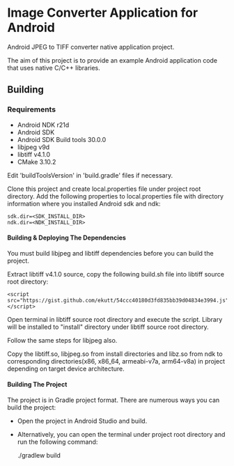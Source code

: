 Image Converter Application for Android
==============================================
Android JPEG to TIFF converter native application project.

The aim of this project is to provide an example Android application code that uses native C/C++ libraries.

## Building 
### Requirements
- Android NDK r21d
- Android SDK
- Android SDK Build tools 30.0.0
- libjpeg v9d
- libtiff v4.1.0
- CMake 3.10.2

Edit 'buildToolsVersion' in 'build.gradle' files if necessary.

Clone this project and create local.properties file under project root directory.
Add the following properties to local.properties file with directory information 
where you installed Android sdk and ndk:

	sdk.dir=<SDK_INSTALL_DIR>
	ndk.dir=<NDK_INSTALL_DIR>


#### Building & Deploying The Dependencies
You must build libjpeg and libtiff dependencies before you can build the project. 

Extract libtiff v4.1.0 source, copy the following build.sh file into libtiff source root directory:

	<script src="https://gist.github.com/ekutt/54ccc40180d3fd835bb39d04834e3994.js"></script>

Open terminal in libtiff source root directory and execute the script. Library will be installed to "install"
directory under libtiff source root directory.

Follow the same steps for libjpeg also.

Copy the libtiff.so, libjpeg.so from install directories and libz.so from ndk to corresponding directories(x86, x86_64, armeabi-v7a, arm64-v8a)
in project depending on target device architecture. 

#### Building The Project

The project is in Gradle project format. There are numerous ways you can build the project: 
- Open the project in Android Studio and build.
- Alternatively, you can open the terminal under project root directory and run the following command:

	./gradlew build 










